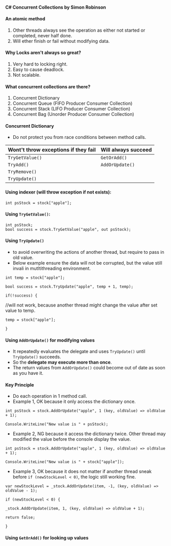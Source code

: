 #### C# Concurrent Collections by Simon Robinson ####

#### An atomic method ####
1. Other threads always see the operation as either not started or completed, never half done.
2. Will ether finish or fail without modifying data.

#### Why Locks aren't always so great? ####
1. Very hard to locking right.
2. Easy to cause deadlock.
3. Not scalable.

#### What concurrent collections are there? ####
1. Concurrent Dictionary
2. Concurrent Queue (FIFO Producer Consumer Collection)
3. Concurrent Stack (LIFO Producer Consumer Collection)
4. Concurrent Bag (Unorder Producer Consumer Collection)

#### Concurrent Dictionary ####
- Do not protect you from race conditions between method calls.

Wont't throw exceptions if they fail  | Will always succeed
------------------------------------- | --------------------
`TryGetValue()` | `GetOrAdd()`
`TryAdd()`      | `AddOrUpdate()`
`TryRemove()`   |
`TryUpdate()`   |

#### Using indexer (will throw exception if not exists): ####
`int psStock = stock["apple"];`

#### Using `TryGetValue()`: ####
`int psStock;` <br />
`bool success = stock.TryGetValue("apple", out psStock);`

#### Using `TryUpdate()` #### 
- to avoid overwriting the actions of another thread, but require to pass in old value.
- Below example ensure the data will not be corrupted, but the value still invali in mutltithreading environment.

`int temp = stock["apple"];`

`bool success = stock.TryUpdate("apple", temp + 1, temp);`


`if(!success) {`

  //will not work, because another thread might change the value after set value to temp.

  `temp = stock["apple"];`

`
}
`
#### Using `AddOrUpdate()` for modifying values #### 
- It repeatedly evaluates the delegate and uses `TryUpdate()` until `TryUpdate()` succeeds.
- So the __delegate may execute more than once__.
- The return values from `AddOrUpdate()` could become out of date as soon as you have it.

#### Key Principle ####
- Do each operation in 1 method call.
- Example 1, OK because it only access the dictionary once.

`int psStock = stock.AddOrUpdate("apple", 1 (key, oldValue) => oldValue + 1);`

`Console.WriteLine("New value is " + psStock);`

- Example 2, NG because it access the dictionary twice. Other thread may modified the value before the console display the value.

`int psStock = stock.AddOrUpdate("apple", 1 (key, oldValue) => oldValue + 1);`

`Console.WriteLine("New value is " + stock["apple"]);`

- Example 3, OK because it does not matter if another thread sneak before `if (newStockLevel < 0)`, the logic still working fine.

`var newStockLevel = _stock.AddOrUpdate(item, -1, (key, oldValue) => oldValue - 1);`

`if (newStockLevel < 0) {`

`_stock.AddOrUpdate(item, 1, (key, oldValue) => oldValue + 1);`

`return false;`

`}`

#### Using `GetOrAdd()` for looking up values ####
